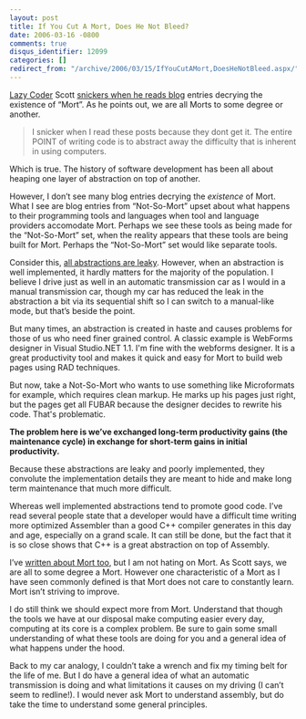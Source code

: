 ```yaml
---
layout: post
title: If You Cut A Mort, Does He Not Bleed?
date: 2006-03-16 -0800
comments: true
disqus_identifier: 12099
categories: []
redirect_from: "/archive/2006/03/15/IfYouCutAMort,DoesHeNotBleed.aspx/"
---
```


[Lazy Coder](http://www.lazycoder.com/weblog/ "Scott's Blog") Scott
[snickers when he reads
blog](http://www.lazycoder.com/weblog/index.php/archives/2006/03/17/we-are-all-mort/)
entries decrying the existence of “Mort”. As he points out, we are all
Morts to some degree or another.

> I snicker when I read these posts because they dont get it. The entire
> POINT of writing code is to abstract away the difficulty that is
> inherent in using computers.

Which is true. The history of software development has been all about
heaping one layer of abstraction on top of another.

However, I don’t see many blog entries decrying the *existence* of Mort.
What I see are blog entries from “Not-So-Mort” upset about what happens
to their programming tools and languages when tool and language
providers accomodate Mort. Perhaps we see these tools as being made for
the “Not-So-Mort” set, when the reality appears that these tools are
being built for Mort. Perhaps the “Not-So-Mort” set would like separate
tools.

Consider this, [all abstractions are
leaky](http://www.joelonsoftware.com/articles/LeakyAbstractions.html "The Law Of Leaky Abstractions").
However, when an abstraction is well implemented, it hardly matters for
the majority of the population. I believe I drive just as well in an
automatic transmission car as I would in a manual transmission car,
though my car has reduced the leak in the abstraction a bit via its
sequential shift so I can switch to a manual-like mode, but that’s
beside the point.

But many times, an abstraction is created in haste and causes problems
for those of us who need finer grained control. A classic example is
WebForms designer in Visual Studio.NET 1.1. I'm fine with the webforms
designer. It is a great productivity tool and makes it quick and easy
for Mort to build web pages using RAD techniques.

But now, take a Not-So-Mort who wants to use something like Microformats
for example, which requires clean markup. He marks up his pages just
right, but the pages get all FUBAR because the designer decides to
rewrite his code. That's problematic.

**The problem here is we’ve exchanged long-term productivity gains (the
maintenance cycle) in exchange for short-term gains in initial
productivity.**

Because these abstractions are leaky and poorly implemented, they
convolute the implementation details they are meant to hide and make
long term maintenance that much more difficult.

Whereas well implemented abstractions tend to promote good code. I’ve
read several people state that a developer would have a difficult time
writing more optimized Assembler than a good C++ compiler generates in
this day and age, especially on a grand scale. It can still be done, but
the fact that it is so close shows that C++ is a great abstraction on
top of Assembly.

I’ve [written about Mort
too](/archive/2005/08/03/9210.aspx "Does Mort Know We're Talking About Him"),
but I am not hating on Mort. As Scott says, we are all to some degree a
Mort. However one characteristic of a Mort as I have seen commonly
defined is that Mort does not care to constantly learn. Mort isn’t
striving to improve.

I do still think we should expect more from Mort. Understand that though
the tools we have at our disposal make computing easier every day,
computing at its core is a complex problem. Be sure to gain some small
understanding of what these tools are doing for you and a general idea
of what happens under the hood.

Back to my car analogy, I couldn’t take a wrench and fix my timing belt
for the life of me. But I do have a general idea of what an automatic
transmission is doing and what limitations it causes on my driving (I
can’t seem to redline!). I would never ask Mort to understand assembly,
but do take the time to understand some general principles.

